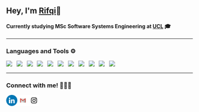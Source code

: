 ## Hey, I'm [Rifqi](https://blue4sky.github.io/)👋

#### Currently studying MSc Software Systems Engineering at [UCL](https://www.ucl.ac.uk/) 🎓 

---

### Languages and Tools ⚙️

<p float="left">

<img src="https://cdn.jsdelivr.net/gh/devicons/devicon/icons/flutter/flutter-original.svg" width=30px align=left/>
&nbsp;
<img src="https://cdn.jsdelivr.net/gh/devicons/devicon/icons/dart/dart-original.svg" width=30px align=left/>
&nbsp;
<img src="https://cdn.jsdelivr.net/gh/devicons/devicon/icons/kotlin/kotlin-original.svg" width=30px align=left/>
&nbsp;
<img src="https://cdn.jsdelivr.net/gh/devicons/devicon/icons/python/python-original.svg" width=30px align=left/>
&nbsp;
<img src="https://cdn.jsdelivr.net/gh/devicons/devicon/icons/java/java-original.svg" width=30px align=left/>
&nbsp;
<img src="https://cdn.jsdelivr.net/gh/devicons/devicon/icons/c/c-original.svg" width=30px align=left/>
&nbsp;
<img src="https://cdn.jsdelivr.net/gh/devicons/devicon/icons/html5/html5-original.svg" width=30px align=left/>
&nbsp;
<img src="https://cdn.jsdelivr.net/gh/devicons/devicon/icons/css3/css3-original.svg" width=30px align=left/>
&nbsp;
<img src="https://cdn.jsdelivr.net/gh/devicons/devicon/icons/javascript/javascript-original.svg" width=30px align=left/>
&nbsp;
<img src="https://cdn.jsdelivr.net/gh/devicons/devicon/icons/firebase/firebase-plain.svg" width=30px align=left/>
&nbsp;
<img src="https://cdn.jsdelivr.net/gh/devicons/devicon/icons/androidstudio/androidstudio-original.svg" width=30px align=left/>
&nbsp;

</p>

---

### Connect with me! 👨🏻‍💻

<a href="https://www.linkedin.com/in/sultan-rifqi/"><img align="left" src="https://raw.githubusercontent.com/blue4sky/blue4sky/main/images/LinkedIN.png" alt="SR | LinkedIn" width="30px"/></a>

<a href="mailto:sultanrifqi.web@gmail.com"><img align="left" src="https://raw.githubusercontent.com/blue4sky/blue4sky/main/images/Gmail.png" alt="SR | Gmail" width="30px"/></a>

<a href="https://www.instagram.com/sultanrifqi4/"><img align="left" src="https://raw.githubusercontent.com/blue4sky/blue4sky/main/images/Instagram.png" alt="SR | Instagram" width="30px"/></a>
